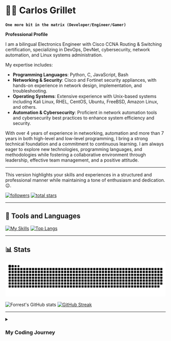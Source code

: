 # 🐱‍👤 Carlos Grillet

**`One more bit in the matrix (Developer/Engineer/Gamer)`**

**Professional Profile**

I am a bilingual Electronics Engineer with Cisco CCNA Routing & Switching certification, specializing in DevOps, DevNet, cybersecurity, network automation, and Linux systems administration. 

My expertise includes:
- **Programming Languages**: Python, C, JavaScript, Bash
- **Networking & Security**: Cisco and Fortinet security appliances, with hands-on experience in network design, implementation, and troubleshooting.
- **Operating Systems**: Extensive experience with Unix-based systems including Kali Linux, RHEL, CentOS, Ubuntu, FreeBSD, Amazon Linux, and others.
- **Automation & Cybersecurity**: Proficient in network automation tools and cybersecurity best practices to enhance system efficiency and security.

With over 4 years of experience in networking, automation and more than 7 years in both high-level and low-level programming, I bring a strong technical foundation and a commitment to continuous learning. I am always eager to explore new technologies, programming languages, and methodologies while fostering a collaborative environment through leadership, effective team management, and a positive attitude.

--- 

This version highlights your skills and experiences in a structured and professional manner while maintaining a tone of enthusiasm and dedication. 😉.

   <p align="left"> 
      <a href="https://github.com/carlosgrillet?tab=followers">
         <img alt="followers" title="Follow me on Github" src="https://custom-icon-badges.demolab.com/github/followers/carlosgrillet?color=236ad3&labelColor=1155ba&style=for-the-badge&logo=person-add&label=Follow&logoColor=white"/></a>
      <a href="https://github.com/carlosgrillet?tab=repositories&sort=stargazers">
         <img alt="total stars" title="Total stars on GitHub" src="https://custom-icon-badges.demolab.com/github/stars/carlosgrillet?color=55960c&style=for-the-badge&labelColor=488207&logo=star"/></a>
   </p>

---

## 🧰 Tools and Languages 

[![My Skills](https://skillicons.dev/icons?i=python,go,bash,md,regex,git,github,gitlab,nginx,docker,kubernetes,jenkins,kafka,ansible,terraform,aws,linux,redhat,neovim,postman,stackoverflow,ai&perline=8)](https://skillicons.dev) [![Top Langs](https://github-readme-stats.vercel.app/api/top-langs/?username=carlosgrillet&layout=compact&theme=github_dark&hide_border=true)](https://github.com/anuraghazra/github-readme-stats) 

---

## 📊 Stats

![Snake ](https://github.com/Platane/snk/blob/output/github-contribution-grid-snake-dark.svg)

![Forrest's GitHub stats](https://github-readme-stats.vercel.app/api?username=carlosgrillet&show_icons=true&theme=github_dark&hide_border=true) [![GitHub Streak](https://streak-stats.demolab.com?user=carlosgrillet&theme=github-dark-blue&hide_border=true&border_radius=15.1&mode=weekly)](https://git.io/streak-stats)

---

<details>
 <summary><h3> My Coding Journey</h3></summary>
    I started my coding journey when I was 14, It all begins when I noticed that the Windows XP calculator application was a bit ugly for me, so I decided to check on internet “how to create a calculator in widows”, that led me to a Youtube video of “How to develop a calculator on Java” using Netbeans 5. After a few days I finished my own calculator and I loved it. When I was writing that code I didn’t really know what I was doing, so for that reason I decided to learn Java by myself. When I learned Java, I developed a basic apps to, for example move file from one folder to other. The time pass and then I heard about python, it calls my attentions so I decided to try it, by just seen a 4 hours video of “learn Python in 4 hours” in Youtube, I learned how to make basic scripts and was then when I really began to write code. In that moment I was studying for my Electronic Engineer degree, so in my career I learned C, Visual Basic and C#. Since I got my degree as Engineer till now, I dedicate my time to learn some new languages such as Rust, javascript and Networking which is current my job. I’m a networking engineer and I work in the Automation and Cybersecurity area.
 
